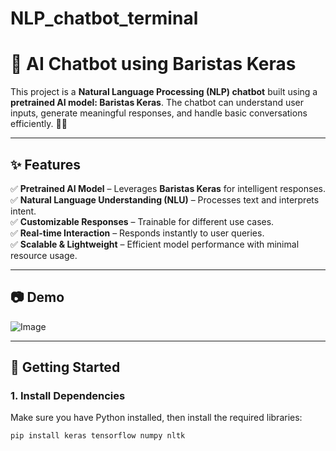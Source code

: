 ﻿# NLP_chatbot_terminal
 # 🤖 AI Chatbot using Baristas Keras  

This project is a **Natural Language Processing (NLP) chatbot** built using a **pretrained AI model: Baristas Keras**. The chatbot can understand user inputs, generate meaningful responses, and handle basic conversations efficiently. 🚀💬  

---

## ✨ Features  

✅ **Pretrained AI Model** – Leverages **Baristas Keras** for intelligent responses.  
✅ **Natural Language Understanding (NLU)** – Processes text and interprets intent.  
✅ **Customizable Responses** – Trainable for different use cases.  
✅ **Real-time Interaction** – Responds instantly to user queries.  
✅ **Scalable & Lightweight** – Efficient model performance with minimal resource usage.  

---

## 📷 Demo  

![Image](https://github.com/user-attachments/assets/5b9a963d-f2b7-4e82-b4b1-f8e11d34a88a)

---

## 🚀 Getting Started  

### **1. Install Dependencies**  
Make sure you have Python installed, then install the required libraries:  
```sh
pip install keras tensorflow numpy nltk

